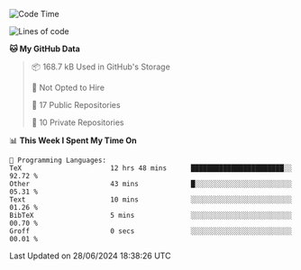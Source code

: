 <!--START_SECTION:waka-->
![Code Time](http://img.shields.io/badge/Code%20Time-956%20hrs%2026%20mins-blue)

![Lines of code](https://img.shields.io/badge/From%20Hello%20World%20I%27ve%20Written-212.7%20thousand%20lines%20of%20code-blue)

**🐱 My GitHub Data** 

> 📦 168.7 kB Used in GitHub's Storage 
 > 
> 🚫 Not Opted to Hire
 > 
> 📜 17 Public Repositories 
 > 
> 🔑 10 Private Repositories 
 > 
📊 **This Week I Spent My Time On** 

```text
💬 Programming Languages: 
TeX                      12 hrs 48 mins      ███████████████████████░░   92.72 % 
Other                    43 mins             █░░░░░░░░░░░░░░░░░░░░░░░░   05.31 % 
Text                     10 mins             ░░░░░░░░░░░░░░░░░░░░░░░░░   01.26 % 
BibTeX                   5 mins              ░░░░░░░░░░░░░░░░░░░░░░░░░   00.70 % 
Groff                    0 secs              ░░░░░░░░░░░░░░░░░░░░░░░░░   00.01 % 
```


 Last Updated on 28/06/2024 18:38:26 UTC
<!--END_SECTION:waka-->
